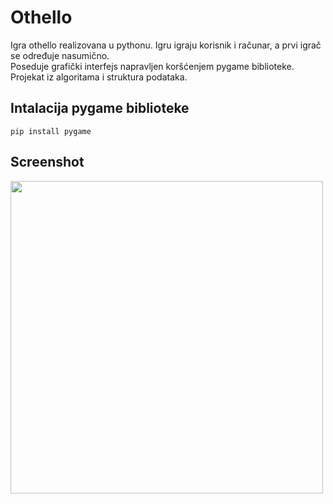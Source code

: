 # Othello

Igra othello realizovana u pythonu. Igru igraju korisnik i računar, a prvi igrač se određuje nasumično.  
Poseduje grafički interfejs napravljen koršćenjem pygame biblioteke.  
Projekat iz algoritama i struktura podataka.  

## Intalacija pygame biblioteke
```
pip install pygame
```

## Screenshot
<img src="https://github.com/momir64/othello/assets/40437358/bfbee3de-81c8-4a9d-9a71-7b2050822f8e" height="500">
